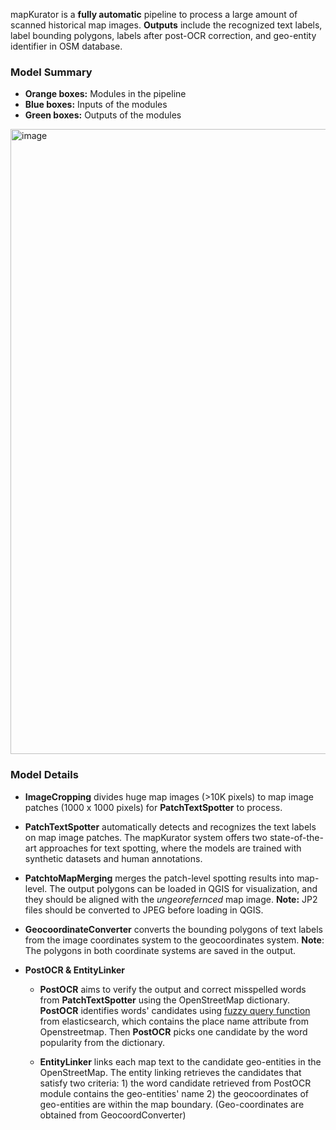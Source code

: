 

mapKurator is a **fully automatic** pipeline to process a large amount of scanned historical map images. **Outputs** include the recognized text labels, label bounding polygons, labels after post-OCR correction, and geo-entity identifier in OSM database. 

### Model Summary

- **Orange boxes:** Modules in the pipeline
- **Blue boxes:** Inputs of the modules
- **Green boxes:** Outputs of the modules

<img width="1000" alt="image" src="https://user-images.githubusercontent.com/5383572/230442791-93497b26-5071-4c47-9947-7f6000306efb.png">



### Model Details
- **ImageCropping** divides huge map images (>10K pixels) to map image patches (1000 x 1000 pixels) for **PatchTextSpotter** to process.

- **PatchTextSpotter** automatically detects and recognizes the text labels on map image patches. The mapKurator system offers two state-of-the-art approaches for text spotting, where the models are trained with synthetic datasets and human annotations.

- **PatchtoMapMerging** merges the patch-level spotting results into map-level. The output polygons can be loaded in QGIS for visualization, and they should be aligned with the *ungeorefernced* map image. **Note:** JP2 files should be converted to JPEG before loading in QGIS. 

- **GeocoordinateConverter**  converts the bounding polygons of text labels from the image coordinates system to the geocoordinates system. **Note**: The polygons in both coordinate systems are saved in the output. 

- **PostOCR & EntityLinker** 
  - **PostOCR** aims to verify the output and correct misspelled words from **PatchTextSpotter** using the OpenStreetMap dictionary. **PostOCR** identifies words' candidates using [fuzzy query function](https://www.elastic.co/guide/en/elasticsearch/reference/current/query-dsl-fuzzy-query.html) from elasticsearch, which contains the place name attribute from Openstreetmap. Then **PostOCR** picks one candidate by the word popularity from the dictionary.

  - **EntityLinker** links each map text to the candidate geo-entities in the OpenStreetMap. The entity linking retrieves the candidates that satisfy two criteria: 1) the word candidate retrieved from PostOCR module contains the geo-entities' name 2) the geocoordinates of geo-entities are within the map boundary. (Geo-coordinates are obtained from GeocoordConverter)
